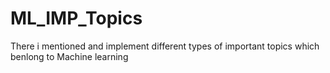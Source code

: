 # ML_IMP_Topics
There i mentioned and implement different types of important topics which benlong to Machine learning
